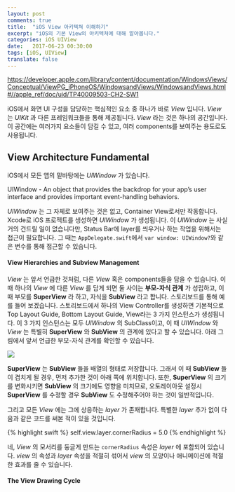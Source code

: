 ```yaml
---
layout: post
comments: true
title:  "iOS View 아키텍쳐 이해하기"
excerpt: "iOS의 기본 View의 아키텍쳐에 대해 알아봅니다."
categories: iOS UIView
date:   2017-06-23 00:30:00
tags: [iOS, UIView]
translate: false
---
```


https://developer.apple.com/library/content/documentation/WindowsViews/Conceptual/ViewPG_iPhoneOS/WindowsandViews/WindowsandViews.html#//apple_ref/doc/uid/TP40009503-CH2-SW1

iOS에서 화면 UI 구성을 담당하는 핵심적인 요소 중 하나가 바로 *View* 입니다. *View* 는 *UIKit* 과 다른 프레임워크들을 통해 제공됩니다. *View* 라는 것은 하나의 공간입니다. 이 공간에는 여러가지 요소들이 담길 수 있고, 여러 components를 보여주는 용도로도 사용됩니다.


## View Architecture Fundamental

iOS에서 모든 앱의 밑바탕에는 *UIWindow* 가 있습니다.
<div class="message">
  UIWindow - An object that provides the backdrop for your app’s user interface and provides important event-handling behaviors.
</div>

 *UIWindow* 는 그 자체로 보여주는 것은 없고, Container View로서만 작동합니다. Xcode로 iOS 프로젝트를 생성하면 *UIWindow* 가 생성됩니다. 이 *UIWindow* 는 사실 거의 건드릴 일이 없습니다만, Status Bar에 layer를 씌우거나 하는 작업을 위해서는 접근이 필요합니다. 그 때는 `AppDelegate.swift`에서 `var window: UIWindow?`와 같은 변수를 통해 접근할 수 있습니다.

#### View Hierarchies and Subview Management
 *View* 는 앞서 언급한 것처럼, 다른 *View* 혹은 components들을 담을 수 있습니다. 이 때 하나의 *View* 에 다른 *View* 를 담게 되면 둘 사이는 **부모-자식 관계** 가 성립하고, 이 때 부모를 **SuperView** 라 하고, 자식을 **SubView** 라고 합니다. 스토리보드를 통해 예를 들어 보겠습니다. 스토리보드에서 하나의 View Controller를 생성하면 기본적으로 Top Layout Guide, Bottom Layout Guide, View라는 3 가지 인스턴스가 생성됩니다. 이 3 가지 인스턴스는 모두 *UIWindow* 의 SubClass이고, 이 때 *UIWindow* 와 *View* 는 특별히 **SuperView** 와 **SubView** 의 관계에 있다고 할 수 있습니다. 아래 그림에서 앞서 언급한 부모-자식 관계를 확인할 수 있습니다.

<img src="https://dl.dropbox.com/s/kyb1081t524xziw/viewArc1.png">

**SuperView** 는 **SubView** 들을 배열의 형태로 저장합니다. 그래서 이 때 **SubView** 들이 겹치게 될 경우, 먼저 추가한 것이 아래 쪽에 위치합니다. 또한, **SuperView** 의 크기를 변화시키면 **SubView** 의 크기에도 영향을 미치므로, 오토레이아웃 설정시 **SuperView** 를 수정할 경우 **SubView** 도 수정해주어야 하는 것이 일반적입니다.

그리고 모든 *View* 에는 그에 상응하는 *layer* 가 존재합니다. 특별한 *layer* 추가 없이 다음과 같은 코드를 써본 적이 있을 것입니다.

{% highlight swift %}
self.view.layer.cornerRadius = 5.0
{% endhighlight %}

네, *View* 의 모서리를 둥글게 만드는 `cornerRadius` 속성은 *layer* 에 포함되어 있습니다. *view* 의 속성과 *layer* 속성을 적절히 섞어서 *view* 의 모양이나 애니메이션에 적절한 효과를 줄 수 있습니다.


#### The View Drawing Cycle
